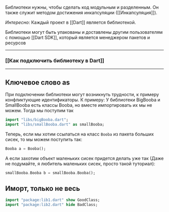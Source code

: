 Библиотеки нужны, чтобы сделать код модульным и разделенным. Он также служит методом достижения инкапсуляции ([[Инкапсуляция]]).

*Интересно*: Каждый проект в [[Dart]] является библиотекой.

Библиотеки могут быть упакованы и доставлены другим пользователям с помощью [[Dart SDK]], который является менеджером пакетов и ресурсов

---
### [[Как подключить библиотеку в Dart]]
---
## Ключевое слово as 

При подключении библиотеки могут возникнуть трудности, к примеру конфликтующие идентификаторы. 
К примеру:
	У библиотеки BigBooba и SmallBooba есть классы Booba, но вместе импортировать их мы не можем. Тогда мы поступим так
```dart 
import "libs/bigBooba.dart";
import "libs/smallBooba.dart" as smallBooba;
``` 
Теперь, если мы хотим ссылаться на класс `Booba` из пакета больших сисек,  то мы можем поступить так:
```dart
Booba a = Booba();
```
А если захотим объект маленьких сисек придется делать уже так (Даже не подумайте, я любитель маленьких сисек, просто такой туториал):
```dart
smallBooba.Booba b = smallBooba.Booba();
```

## Иморт, только не весь

```dart
import "package:lib1.dart" show GoodClass;
import "package:lib2.dart" hide BadClass;
```



